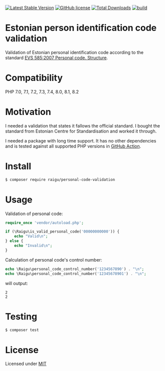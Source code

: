 [![Latest Stable Version](https://poser.pugx.org/raigu/personal-code-validation/v/stable)](https://packagist.org/packages/raigu/personal-code-validation)
[![GitHub license](https://img.shields.io/github/license/raigu/personal-code-validation)](LICENSE.md)
[![Total Downloads](https://poser.pugx.org/raigu/personal-code-validation/downloads)](https://packagist.org/packages/raigu/personal-code-validation)
[![build](https://github.com/raigu/personal-code-validation/workflows/build/badge.svg)](https://github.com/raigu/personal-code-validation/actions?query=workflow%3Abuild)

# Estonian person identification code validation

Validation of Estonian personal identification code according to the 
standard [EVS 585:2007 Personal code. Structure](https://www.evs.ee/products/evs-585-2007).

# Compatibility

PHP 7.0, 7.1, 7.2, 7.3, 7.4, 8.0, 8.1, 8.2

# Motivation

I needed a validation that states it fallows the official standard. I bought the standard from Estonian Centre for Standardisation and worked it through. 

I needed a package with long time support. It has no other dependencies and is tested against all supported PHP versions in [GitHub Action](https://github.com/raigu/personal-code-validation/actions).

# Install 

````bash
$ composer require raigu/personal-code-validation
````

# Usage 

Validation of personal code:

```php
require_once 'vendor/autoload.php';

if (\Raigu\is_valid_personal_code('00000000000')) {
    echo "Valid\n";
} else {
    echo "Invalid\n";
}
```

Calculation of personal code's control number:

```php
echo \Raigu\personal_code_control_number('1234567890') . "\n";
echo \Raigu\personal_code_control_number('12345678901') . "\n";
```
will output:

```text
2
2
```

# Testing

```bash
$ composer test
```

# License

Licensed under [MIT](LICENSE.md)
